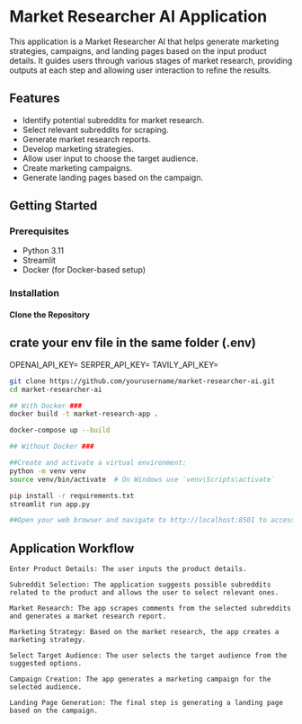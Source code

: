 # Market Researcher AI Application

This application is a Market Researcher AI that helps generate marketing strategies, campaigns, and landing pages based on the input product details. It guides users through various stages of market research, providing outputs at each step and allowing user interaction to refine the results.

## Features

- Identify potential subreddits for market research.
- Select relevant subreddits for scraping.
- Generate market research reports.
- Develop marketing strategies.
- Allow user input to choose the target audience.
- Create marketing campaigns.
- Generate landing pages based on the campaign.

## Getting Started

### Prerequisites

- Python 3.11
- Streamlit
- Docker (for Docker-based setup)

### Installation

#### Clone the Repository


## crate your env file in the same folder (.env)

OPENAI_API_KEY= 
SERPER_API_KEY= 
TAVILY_API_KEY=



```sh
git clone https://github.com/yourusername/market-researcher-ai.git
cd market-researcher-ai

## With Docker ###
docker build -t market-research-app .

docker-compose up --build

## Without Docker ###

##Create and activate a virtual environment:
python -m venv venv
source venv/bin/activate  # On Windows use `venv\Scripts\activate`

pip install -r requirements.txt
streamlit run app.py

##Open your web browser and navigate to http://localhost:8501 to access the app.

```


## Application Workflow
```
Enter Product Details: The user inputs the product details.

Subreddit Selection: The application suggests possible subreddits related to the product and allows the user to select relevant ones.

Market Research: The app scrapes comments from the selected subreddits and generates a market research report.

Marketing Strategy: Based on the market research, the app creates a marketing strategy.

Select Target Audience: The user selects the target audience from the suggested options.

Campaign Creation: The app generates a marketing campaign for the selected audience.

Landing Page Generation: The final step is generating a landing page based on the campaign.
```
